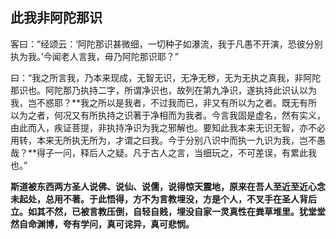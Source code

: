 ## 此我非阿陀那识

客曰：“经颂云：‘阿陀那识甚微细，一切种子如瀑流，我于凡愚不开演，恐彼分别执为我。’今闻老人言我，毋乃阿陀那识耶？”

曰：“我之所言我，乃本来现成，无智无识，无净无秽，无为无执之真我，非阿陀那识也。阿陀那乃执持二字，所谓净识也，故列在第九净识，遂执持此识认以为我，岂不惑耶？**我之所以是我者，不过我而已，非又有所以为之者。既无有所以为之者，何况又有所执持之识著于净相而为我者。今言我固是虚名，然有实义，由此而入，疾证菩提，非执持净识为我之邪解也。要知此我本来无识无智，亦不必用转，本来无所执无所为，才谓之曰我。今于分别八识中而执一九识为我，岂不愚哉？**得子一问，释后人之疑。凡于古人之言，当细玩之，不可差误，有累此我也。”

**斯道被东西两方圣人说佛、说仙、说儒，说得惊天震地，原来在吾人至近至近心念未起处，总用不著。于此悟得，方不为言教埋没，方是个人，不叉手在圣人背后立。如其不然，已被言教压倒，自轻自贱，埋没自家一灵真性在粪草堆里。犹堂堂然自命渊博，夸有学问，真可诧异，真可悲悯。**
